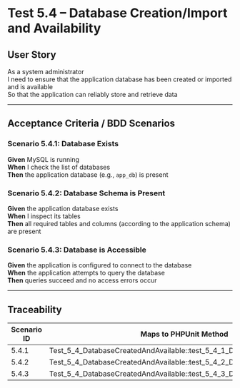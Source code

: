 # Test 5.4 – Database Creation/Import and Availability

## User Story
As a system administrator  
I need to ensure that the application database has been created or imported and is available  
So that the application can reliably store and retrieve data

---

## Acceptance Criteria / BDD Scenarios

### Scenario 5.4.1: Database Exists
**Given** MySQL is running  
**When** I check the list of databases  
**Then** the application database (e.g., `app_db`) is present

### Scenario 5.4.2: Database Schema is Present
**Given** the application database exists  
**When** I inspect its tables  
**Then** all required tables and columns (according to the application schema) are present

### Scenario 5.4.3: Database is Accessible
**Given** the application is configured to connect to the database  
**When** the application attempts to query the database  
**Then** queries succeed and no access errors occur

---

## Traceability

| Scenario ID | Maps to PHPUnit Method                                                      |
|-------------|-----------------------------------------------------------------------------|
| 5.4.1       | Test_5_4_DatabaseCreatedAndAvailable::test_5_4_1_DatabaseExists             |
| 5.4.2       | Test_5_4_DatabaseCreatedAndAvailable::test_5_4_2_DatabaseSchemaIsPresent    |
| 5.4.3       | Test_5_4_DatabaseCreatedAndAvailable::test_5_4_3_DatabaseIsAccessible       |